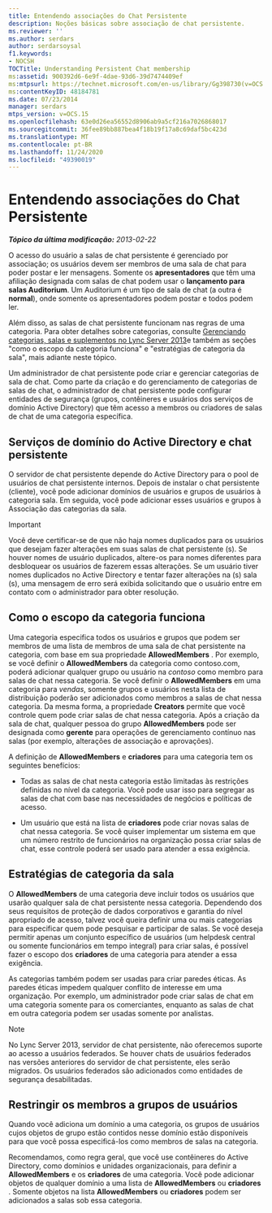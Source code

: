 ```yaml
---
title: Entendendo associações do Chat Persistente
description: Noções básicas sobre associação de chat persistente.
ms.reviewer: ''
ms.author: serdars
author: serdarsoysal
f1.keywords:
- NOCSH
TOCTitle: Understanding Persistent Chat membership
ms:assetid: 900392d6-6e9f-4dae-93d6-39d7474409ef
ms:mtpsurl: https://technet.microsoft.com/en-us/library/Gg398730(v=OCS.15)
ms:contentKeyID: 48184781
ms.date: 07/23/2014
manager: serdars
mtps_version: v=OCS.15
ms.openlocfilehash: 63e0d26ea56552d8906ab9a5cf216a7026868017
ms.sourcegitcommit: 36fee89bb887bea4f18b19f17a8c69daf5bc423d
ms.translationtype: MT
ms.contentlocale: pt-BR
ms.lasthandoff: 11/24/2020
ms.locfileid: "49390019"
---
```

# <a name="understanding-persistent-chat-membership"></a>Entendendo associações do Chat Persistente

<div data-xmlns="http://www.w3.org/1999/xhtml">

<div class="topic" data-xmlns="http://www.w3.org/1999/xhtml" data-msxsl="urn:schemas-microsoft-com:xslt" data-cs="https://msdn.microsoft.com/">

<div data-asp="https://msdn2.microsoft.com/asp">



</div>

<div id="mainSection">

<div id="mainBody">

<span> </span>

_**Tópico da última modificação:** 2013-02-22_

O acesso do usuário a salas de chat persistente é gerenciado por associação; os usuários devem ser membros de uma sala de chat para poder postar e ler mensagens. Somente os **apresentadores** que têm uma afiliação designada com salas de chat podem usar o **lançamento para salas Auditorium**. Um Auditorium é um tipo de sala de chat (a outra é **normal**), onde somente os apresentadores podem postar e todos podem ler.

Além disso, as salas de chat persistente funcionam nas regras de uma categoria. Para obter detalhes sobre categorias, consulte [Gerenciando categorias, salas e suplementos no Lync Server 2013](lync-server-2013-managing-categories-rooms-and-add-ins.md)e também as seções "como o escopo da categoria funciona" e "estratégias de categoria da sala", mais adiante neste tópico.

Um administrador de chat persistente pode criar e gerenciar categorias de sala de chat. Como parte da criação e do gerenciamento de categorias de salas de chat, o administrador de chat persistente pode configurar entidades de segurança (grupos, contêineres e usuários dos serviços de domínio Active Directory) que têm acesso a membros ou criadores de salas de chat de uma categoria específica.

<div>

## <a name="active-directory-domain-services-and-persistent-chat"></a>Serviços de domínio do Active Directory e chat persistente

O servidor de chat persistente depende do Active Directory para o pool de usuários de chat persistente internos. Depois de instalar o chat persistente (cliente), você pode adicionar domínios de usuários e grupos de usuários à categoria sala. Em seguida, você pode adicionar esses usuários e grupos à Associação das categorias da sala.

<div>


> [!IMPORTANT]  
> Você deve certificar-se de que não haja nomes duplicados para os usuários que desejam fazer alterações em suas salas de chat persistente (s). Se houver nomes de usuário duplicados, altere-os para nomes diferentes para desbloquear os usuários de fazerem essas alterações. Se um usuário tiver nomes duplicados no Active Directory e tentar fazer alterações na (s) sala (s), uma mensagem de erro será exibida solicitando que o usuário entre em contato com o administrador para obter resolução.



</div>

</div>

<div>

## <a name="how-category-scoping-works"></a>Como o escopo da categoria funciona

Uma categoria especifica todos os usuários e grupos que podem ser membros de uma lista de membros de uma sala de chat persistente na categoria, com base em sua propriedade **AllowedMembers** . Por exemplo, se você definir o **AllowedMembers** da categoria como contoso.com, poderá adicionar qualquer grupo ou usuário na *contoso* como membro para salas de chat nessa categoria. Se você definir o **AllowedMembers** em uma categoria para *vendas*, somente grupos e usuários nesta lista de distribuição poderão ser adicionados como membros a salas de chat nessa categoria. Da mesma forma, a propriedade **Creators** permite que você controle quem pode criar salas de chat nessa categoria. Após a criação da sala de chat, qualquer pessoa do grupo **AllowedMembers** pode ser designada como **gerente** para operações de gerenciamento contínuo nas salas (por exemplo, alterações de associação e aprovações).

A definição de **AllowedMembers** e **criadores** para uma categoria tem os seguintes benefícios:

  - Todas as salas de chat nesta categoria estão limitadas às restrições definidas no nível da categoria. Você pode usar isso para segregar as salas de chat com base nas necessidades de negócios e políticas de acesso.

  - Um usuário que está na lista de **criadores** pode criar novas salas de chat nessa categoria. Se você quiser implementar um sistema em que um número restrito de funcionários na organização possa criar salas de chat, esse controle poderá ser usado para atender a essa exigência.

</div>

<div>

## <a name="room-category-strategies"></a>Estratégias de categoria da sala

O **AllowedMembers** de uma categoria deve incluir todos os usuários que usarão qualquer sala de chat persistente nessa categoria. Dependendo dos seus requisitos de proteção de dados corporativos e garantia do nível apropriado de acesso, talvez você queira definir uma ou mais categorias para especificar quem pode pesquisar e participar de salas. Se você deseja permitir apenas um conjunto específico de usuários (um helpdesk central ou somente funcionários em tempo integral) para criar salas, é possível fazer o escopo dos **criadores** de uma categoria para atender a essa exigência.

As categorias também podem ser usadas para criar paredes éticas. As paredes éticas impedem qualquer conflito de interesse em uma organização. Por exemplo, um administrador pode criar salas de chat em uma categoria somente para os comerciantes, enquanto as salas de chat em outra categoria podem ser usadas somente por analistas.

<div>


> [!NOTE]  
> No Lync Server 2013, servidor de chat persistente, não oferecemos suporte ao acesso a usuários federados. Se houver chats de usuários federados nas versões anteriores do servidor de chat persistente, eles serão migrados. Os usuários federados são adicionados como entidades de segurança desabilitadas.



</div>

</div>

<div>

## <a name="narrowing-the-members-to-user-groups"></a>Restringir os membros a grupos de usuários

Quando você adiciona um domínio a uma categoria, os grupos de usuários cujos objetos de grupo estão contidos nesse domínio estão disponíveis para que você possa especificá-los como membros de salas na categoria.

Recomendamos, como regra geral, que você use contêineres do Active Directory, como domínios e unidades organizacionais, para definir a **AllowedMembers** e os **criadores** de uma categoria. Você pode adicionar objetos de qualquer domínio a uma lista de **AllowedMembers** ou **criadores** . Somente objetos na lista **AllowedMembers** ou **criadores** podem ser adicionados a salas sob essa categoria.

</div>

</div>

<span> </span>

</div>

</div>

</div>

